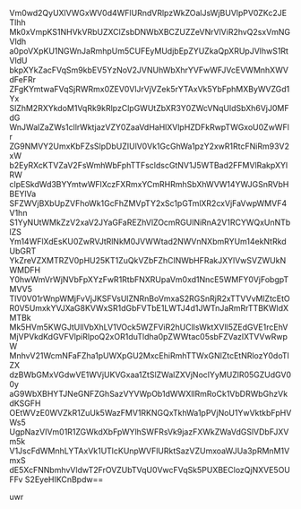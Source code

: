 Vm0wd2QyUXlVWGxWV0d4WFlURndVRlpzWkZOalJsWjBUVlpPV0ZKc2JETlhh
Mk0xVmpKS1NHVkVRbUZXClZsbDNWbXBCZUZZeVNrVlViR2hvQ2sxVmNGVldh
a0poVXpKU1NGWnJaRmhpUm5CUFEyMUdjbEpZYUZkaQpXRUpJVlhwS1RtVldU
bkpXYkZacFVqSm9kbEV5YzNoV2JVNUhWbXhrYVFwWFJVcEVWMnhXWVdFeFRr
ZFgKYmtwaFVqSjRWRmx0ZEV0VlJrVjVZek5rYTAxVk5YbFphMXByWVZGd1Yx
SlZhM2RXYkdoM1VqRk9kRlpzClpGWUtZbXR3Y0ZWcVNqUldSbXh6VjJ0MFdG
WnJWalZaZWs1cllrWktjazVZY0ZaaVdHaHlXVlpHZDFkRwpTWGxoU0ZwWFlr
ZG9NMVY2UmxKbFZsSlpDbUZIUlV0Vk1GcGhWa1pzY2xwR1RtcFNiRm93V2xW
b2EyRXcKTVZaV2FsWmhWbFphTTFscldscGtNV1J5WTBad2FFMVlRakpXYlRW
clpESkdWd3BYYmtwWFlXczFXRmxYCmRHRmhSbXhWVW14YWJGSnRVbHBEYlVa
SFZWVjBXbUpZVFhoWk1GcFhZMVpTY2xSc1pGTmlXR2cxVjFaVwpWMVF4V1hn
S1YyNUtWMkZzV2xaV2JYaGFaREZhVlZOcmRGUlNiRnA2V1RCYWQxUnNTblZS
Ym14WFlXdEsKU0ZwRVJtRlNkM0JVWWtad2NWVnNXbmRYUm14ekNtRkdUbGRT
YkZreVZXMTRZV0pHU25KT1ZuQkVZbFZhClNWbHFRakJXYlVwSVZWUkNWMDFH
Y0hwWmVrWjNVbFpXYzFwR1RtbFNXRUpaVm0xd1NncE5WMFY0VjFobgpTMVV5
TlV0V01rWnpWMjFvVjJKSFVsUlZNRnBoVmxaS2RGSnRjR2xTTVVvMlZtcEtO
R0V5UmxkYVJXaG8KVWxSR1dGbFVTbE1LWTJ4d1JWTnJaRmRrTTBKWldXMTBk
Mk5HVm5KWGJtUllVbXhLV1VOck5WZFViR2hUCllsWktXVll5ZEdGVE1rcEhV
MjVPVkdKdGVFVlpiRlpoQ2xOR1duTldha0pZWWtac05sbFZVazlXTVVwRwpW
MnhvV21WcmNFaFZha1pUWXpGU2MxcEhiRmhTTWxGNlZtcEtNRlozY0doTlZX
dzBWbGMxVGdwVE1WVjUKVGxaa1ZtSlZWalZXVjNoclYyMUZlR05GZUdGV00y
aG9WbXBHYTJNeGNFZGhSazVYVWpOb1dWWXllRmRoCk1VbDRWbGhzVkdKSGFH
OEtWVzE0WVZkR1ZuUk5WazFMV1RKNGQxTkhWa1pPVjNoU1YwVktkbFpHVWs5
UgpNazVIVm01R1ZGWkdXbFpWYlhSWFRsVk9jazFXWkZWaVdGSlVDbFJXVm5k
V1JscFdWMnhLYTAxVk1UTlcKUnpWVFlURktSazVZUmxoaWJUa3pRMnM1VmxS
dE5XcFNNbmhvVldwT2FrOVZUbTVqU0VwcFVqSk5PUXBEClozQjNXVE5OUFFv
S2EyeHIKCnBpdw==

uwr